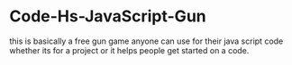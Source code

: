 # Code-Hs-JavaScript-Gun
this is basically a free gun game anyone can use for their java script code whether its for a project or it helps people get started on a code.
